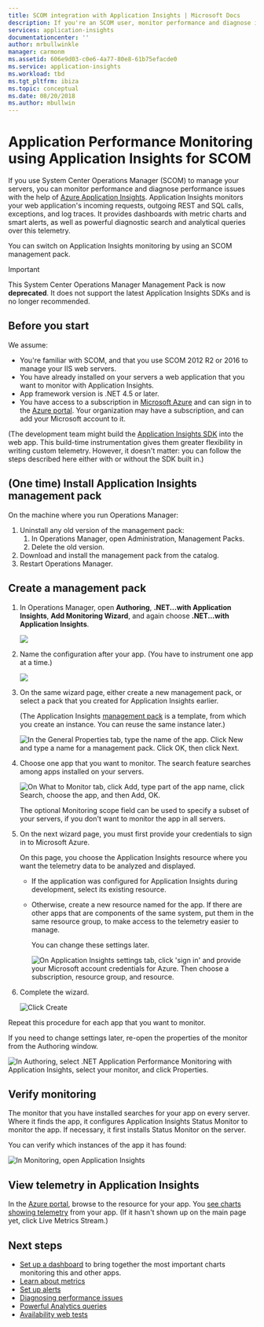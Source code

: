 ```yaml
---
title: SCOM integration with Application Insights | Microsoft Docs
description: If you're an SCOM user, monitor performance and diagnose issues with Application Insights. Comprehensive dashboards, smart alerts, powerful diagnostic tools and analysis queries.
services: application-insights
documentationcenter: ''
author: mrbullwinkle
manager: carmonm
ms.assetid: 606e9d03-c0e6-4a77-80e8-61b75efacde0
ms.service: application-insights
ms.workload: tbd
ms.tgt_pltfrm: ibiza
ms.topic: conceptual
ms.date: 08/20/2018
ms.author: mbullwin
---
```

# Application Performance Monitoring using Application Insights for SCOM
If you use System Center Operations Manager (SCOM) to manage your servers, you can monitor performance and diagnose performance issues with the help of [Azure Application Insights](../../azure-monitor/app/asp-net.md). Application Insights monitors your web application's incoming requests, outgoing REST and SQL calls, exceptions, and log traces. It provides dashboards with metric charts and smart alerts, as well as powerful diagnostic search and analytical queries over this telemetry. 

You can switch on Application Insights monitoring by using an SCOM management pack.

> [!IMPORTANT]
> This System Center Operations Manager Management Pack is now **deprecated**. It does not support the latest Application Insights SDKs and is no longer recommended.

## Before you start
We assume:

* You're familiar with SCOM, and that you use SCOM 2012 R2 or 2016 to manage your IIS web servers.
* You have already installed on your servers a web application that you want to monitor with Application Insights.
* App framework version is .NET 4.5 or later.
* You have access to a subscription in [Microsoft Azure](https://azure.com) and can sign in to the [Azure portal](https://portal.azure.com). Your organization may have a subscription, and can add your Microsoft account to it.

(The development team might build the [Application Insights SDK](../../azure-monitor/app/asp-net.md) into the web app. This build-time instrumentation gives them greater flexibility in writing custom telemetry. However, it doesn't matter: you can follow the steps described here either with or without the SDK built in.)

## (One time) Install Application Insights management pack
On the machine where you run Operations Manager:

1. Uninstall any old version of the management pack:
   1. In Operations Manager, open Administration, Management Packs. 
   2. Delete the old version.
2. Download and install the management pack from the catalog.
3. Restart Operations Manager.

## Create a management pack
1. In Operations Manager, open **Authoring**, **.NET...with Application Insights**, **Add Monitoring Wizard**, and again choose **.NET...with Application Insights**.
   
    ![](./media/scom/020.png)
2. Name the configuration after your app. (You have to instrument one app at a time.)
   
    ![](./media/scom/030.png)
3. On the same wizard page, either create a new management pack, or select a pack that you created for Application Insights earlier.
   
     (The Application Insights [management pack](https://technet.microsoft.com/library/cc974491.aspx) is a template, from which you create an instance. You can reuse the same instance later.)

    ![In the General Properties tab, type the name of the app. Click New and type a name for a management pack. Click OK, then click Next.](./media/scom/040.png)

1. Choose one app that you want to monitor. The search feature searches among apps installed on your servers.
   
    ![On What to Monitor tab, click Add, type part of the app name, click Search, choose the app, and then Add, OK.](./media/scom/050.png)
   
    The optional Monitoring scope field can be used to specify a subset of your servers, if you don't want to monitor the app in all servers.
2. On the next wizard page, you must first provide your credentials to sign in to Microsoft Azure.
   
    On this page, you choose the Application Insights resource where you want the telemetry data to be analyzed and displayed. 
   
   * If the application was configured for Application Insights during development, select its existing resource.
   * Otherwise, create a new resource named for the app. If there are other apps that are components of the same system, put them in the same resource group, to make access to the telemetry easier to manage.
     
     You can change these settings later.
     
     ![On Application Insights settings tab, click 'sign in' and provide your Microsoft account credentials for Azure. Then choose a subscription, resource group, and resource.](./media/scom/060.png)
3. Complete the wizard.
   
    ![Click Create](./media/scom/070.png)

Repeat this procedure for each app that you want to monitor.

If you need to change settings later, re-open the properties of the monitor from the Authoring window.

![In Authoring, select .NET Application Performance Monitoring with Application Insights, select your monitor, and click Properties.](./media/scom/080.png)

## Verify monitoring
The monitor that you have installed searches for your app on every server. Where it finds the app, it configures Application Insights Status Monitor to monitor the app. If necessary, it first installs Status Monitor on the server.

You can verify which instances of the app it has found:

![In Monitoring, open Application Insights](./media/scom/100.png)

## View telemetry in Application Insights
In the [Azure portal](https://portal.azure.com), browse to the resource for your app. You [see charts showing telemetry](../../azure-monitor/app/app-insights-dashboards.md) from your app. (If it hasn't shown up on the main page yet, click Live Metrics Stream.)

## Next steps
* [Set up a dashboard](../../azure-monitor/app/app-insights-dashboards.md) to bring together the most important charts monitoring this and other apps.
* [Learn about metrics](../../azure-monitor/app/metrics-explorer.md)
* [Set up alerts](../../azure-monitor/app/alerts.md)
* [Diagnosing performance issues](../../azure-monitor/app/detect-triage-diagnose.md)
* [Powerful Analytics queries](../../azure-monitor/app/analytics.md)
* [Availability web tests](../../azure-monitor/app/monitor-web-app-availability.md)

